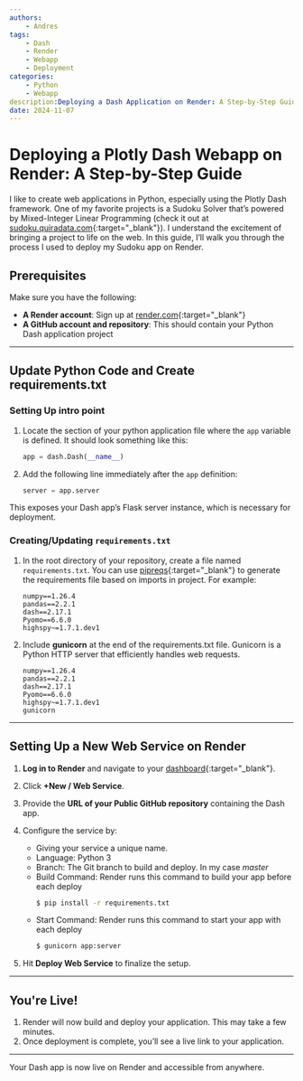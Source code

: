 ```yaml
---
authors:
    - Andres
tags:
    - Dash
    - Render
    - Webapp
    - Deployment
categories:
    - Python
    - Webapp
description:Deploying a Dash Application on Render: A Step-by-Step Guide
date: 2024-11-07
---
```


# Deploying a Plotly Dash Webapp on Render: A Step-by-Step Guide

I like to create web applications in Python, especially using the Plotly Dash framework. 
One of my favorite projects is a Sudoku Solver that’s powered by Mixed-Integer Linear Programming 
(check it out at [sudoku.quiradata.com](http://sudoku.quiradata.com){:target="_blank"}). 
I understand the excitement of bringing a project to life on the web. 
In this guide, I’ll walk you through the process I used to deploy my Sudoku app on Render.

## Prerequisites

Make sure you have the following:

- **A Render account**: Sign up at [render.com](https://render.com/){:target="_blank"} 
- **A GitHub account and repository**: This should contain your Python Dash application project

---

## Update Python Code and Create requirements.txt

### Setting Up intro point

1. Locate the section of your python application file where the `app` variable is defined. 
It should look something like this:

    ```python linenums="1"
    app = dash.Dash(__name__)
    ```

2. Add the following line immediately after the `app` definition:

    ```python linenums="2"
    server = app.server
    ```

This exposes your Dash app’s Flask server instance, which is necessary for deployment.

### Creating/Updating `requirements.txt`

1. In the root directory of your repository, create a file named `requirements.txt`. 
You can use [pipreqs](https://pypi.org/project/pipreqs/){:target="_blank"} to generate the requirements file based on imports in project.
For example:

    ```text title="requirements.txt"
    numpy==1.26.4
    pandas==2.2.1
    dash==2.17.1
    Pyomo==6.6.0
    highspy~=1.7.1.dev1
    ```

2. Include **gunicorn** at the end of the requirements.txt file. 
Gunicorn is a Python HTTP server that efficiently handles web requests.

    ```text title="requirements.txt"
    numpy==1.26.4
    pandas==2.2.1
    dash==2.17.1
    Pyomo==6.6.0
    highspy~=1.7.1.dev1
    gunicorn
    ```

---

## Setting Up a New Web Service on Render

1. **Log in to Render** and navigate to your [dashboard](https://dashboard.render.com/){:target="_blank"}.
2. Click **+New / Web Service**.
3. Provide the **URL of your Public GitHub repository** containing the Dash app.
4. Configure the service by:
   - Giving your service a unique name.
   - Language: Python 3
   - Branch: The Git branch to build and deploy. In my case *master*
   - Build Command: Render runs this command to build your app before each deploy
     ```bash
     $ pip install -r requirements.txt
     ```
   - Start Command: Render runs this command to start your app with each deploy
     ```bash
     $ gunicorn app:server
     ```

5. Hit **Deploy Web Service** to finalize the setup.

---

## You're Live!

1. Render will now build and deploy your application. This may take a few minutes.
2. Once deployment is complete, you’ll see a live link to your application.

---

Your Dash app is now live on Render and accessible from anywhere. 


